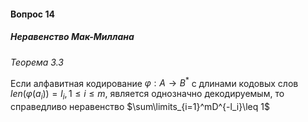 #### Вопрос 14

##### Неравенство Мак-Миллана

*Теорема 3.3*

Если алфавитная кодирование $\varphi:A\rightarrow B^*$ с длинами кодовых слов $len(\varphi(a_i)) = l_i, 1\leq i\leq m,$ является однозначно декодируемым, то справедливо неравенство  $\sum\limits_{i=1}^mD^{-l_i}\leq 1$
